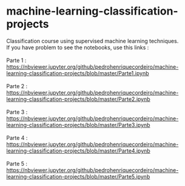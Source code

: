 # machine-learning-classification-projects
Classification course using supervised machine learning techniques.
<br />
If you have problem to see the notebooks, use this links :
<br />
<br />
Parte 1 : https://nbviewer.jupyter.org/github/pedrohenriquecordeiro/machine-learning-classification-projects/blob/master/Parte1.ipynb
<br />
<br />
Parte 2 : https://nbviewer.jupyter.org/github/pedrohenriquecordeiro/machine-learning-classification-projects/blob/master/Parte2.ipynb
<br />
<br />
Parte 3 : https://nbviewer.jupyter.org/github/pedrohenriquecordeiro/machine-learning-classification-projects/blob/master/Parte3.ipynb
<br />
<br />
Parte 4 : https://nbviewer.jupyter.org/github/pedrohenriquecordeiro/machine-learning-classification-projects/blob/master/Parte4.ipynb
<br />
<br />
Parte 5 : https://nbviewer.jupyter.org/github/pedrohenriquecordeiro/machine-learning-classification-projects/blob/master/Parte5.ipynb
